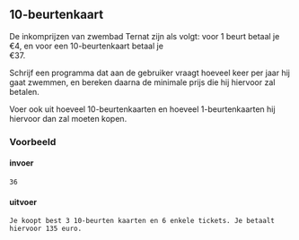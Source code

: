 ## 10-beurtenkaart



De inkomprijzen van zwembad Ternat zijn als volgt: voor 1 beurt betaal je €4, en voor een 10-beurtenkaart betaal je €37.                                                                   

Schrijf een programma dat aan de gebruiker vraagt hoeveel keer per jaar hij gaat zwemmen, en bereken daarna de minimale prijs die hij hiervoor zal betalen.

Voer ook uit hoeveel 10-beurtenkaarten en hoeveel 1-beurtenkaarten hij hiervoor dan zal moeten kopen.

### Voorbeeld

#### invoer

```console?lang=python&prompt=>>>
36
```

#### uitvoer

```
Je koopt best 3 10-beurten kaarten en 6 enkele tickets. Je betaalt hiervoor 135 euro.
```
